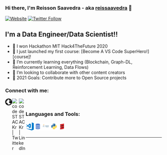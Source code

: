 ### Hi there, I'm Reisson Saavedra - aka [reissaavedra][website] 👋

[![Website](https://img.shields.io/website?label=reissaavedra.com&style=for-the-badge&url=https://reissaavedra.com)](https://reissaavedra.com)
[![Twitter Follow](https://img.shields.io/twitter/follow/reissaavedra?color=1DA1F2&logo=twitter&style=for-the-badge)](https://twitter.com/SaavedraReisson)

## I'm a Data Engineer/Data Scientist!!

- 🥇 I won Hackathon MIT Hack4TheFuture 2020 
- 🔭 I just launched my first course: [Become A VS Code SuperHero!][course]!
- 🌱 I’m currently learning everything (Blockchain, Graph-DL, Reinforcement Learning, Data Flows)
- 👯 I’m looking to collaborate with other content creators
- 🥅 2021 Goals: Contribute more to Open Source projects


### Connect with me:

[<img align="left" alt="codeSTACKr.com" width="22px" src="https://raw.githubusercontent.com/iconic/open-iconic/master/svg/globe.svg" />][website]
[<img align="left" alt="codeSTACKr | Twitter" width="22px" src="https://cdn.jsdelivr.net/npm/simple-icons@v3/icons/twitter.svg" />][twitter]
[<img align="left" alt="codeSTACKr | LinkedIn" width="22px" src="https://cdn.jsdelivr.net/npm/simple-icons@v3/icons/linkedin.svg" />][linkedin]

<br />

### Languages and Tools:

<img align="left" alt="Visual Studio Code" width="26px" src="https://raw.githubusercontent.com/github/explore/80688e429a7d4ef2fca1e82350fe8e3517d3494d/topics/visual-studio-code/visual-studio-code.png" />

<img align="left" alt="SQL" width="26px" src="https://raw.githubusercontent.com/github/explore/80688e429a7d4ef2fca1e82350fe8e3517d3494d/topics/sql/sql.png" />

<img align="left" alt="Java" width="26px" src="https://raw.githubusercontent.com/github/explore/80688e429a7d4ef2fca1e82350fe8e3517d3494d/topics/java/java.png" />

<img align="left" alt="Python" width="26px" src="https://raw.githubusercontent.com/github/explore/80688e429a7d4ef2fca1e82350fe8e3517d3494d/topics/python/python.png" />

<img align="left" alt="Scala" width="26px" src="https://raw.githubusercontent.com/github/explore/80688e429a7d4ef2fca1e82350fe8e3517d3494d/topics/scala/scala.png" />

<br />
<br />

---


[website]: https://reissaavedra.com
[twitter]: https://twitter.com/SaavedraReisson
[linkedin]: https://www.linkedin.com/in/reisson-saavedra/

